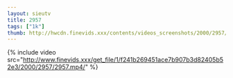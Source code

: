 ```yaml
--- 
layout: sieutv
title: 2957
tags: ["1k"]
thumb: http://hwcdn.finevids.xxx/contents/videos_screenshots/2000/2957/preview.mp4.jpg
---
```

{% include video src="http://www.finevids.xxx/get_file/1/f241b269451ace7b907b3d82405b52e3/2000/2957/2957.mp4/" %} 
